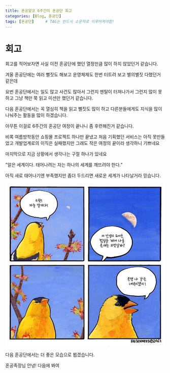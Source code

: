 ```yaml
---
title: 혼공얄코 6주간의 혼공단 회고
categories: [Blog, 혼공단]
tags: [혼공단]		# TAG는 반드시 소문자로 이루어져야함!
---
```


# 회고 

회고를 적어보자면 사실 이전 혼공단에 했던 열정만큼 많이 하지 않았던거 같습니다. 

겨울 혼공단에는 여러 뻘짓도 해보고 운영체제도 한번 터트려 보고 별의별짓 다했던거 
같은데 

요번 혼공단에서는 일도 많고 사건도 많아서 그런지 멘탈이 터져나가서 그런지 많이 못하고 그냥 책만 쭉 읽고 미션만 했던거 같습니다.

다음 혼공단에서는 꼭 열심히 책을 읽고 뻘짓도 많이 하고 다른분들에게도 지식을 많이 나눠주는 활동을 많이 하겠습니다.

아무튼 이걸로 6주간의 혼공단 여정이 끝나니 좀 후련해진거 같습니다.

비록 여름방학동안 쇼핑몰 프로젝트 하나만 끝냈고 처음 기획했던 서비스는 아직 못만들었고 개발업계로의 이직은 실패했지만 그래도 작은 여정의 끝이라 생각하니 기쁘네요

마지막으로 지금 상황에서 생각나는 구절 하나가 있네요 

 "알은 세계이다. 태어나려는 자는 하나의 세계를 깨뜨려야 한다."

아직 새로 태어나기엔 부족했지만 좀더 두드리면 새로운 세계가 나타날거라 믿습니다.

![깨어나는알](..\assets\img\post\4\깨어나는알.jpg)

다음 혼공단에서는 더 좋은 모습으로 뵙겠습니다. 

혼공족장님 안녕! 다음에 봐여
